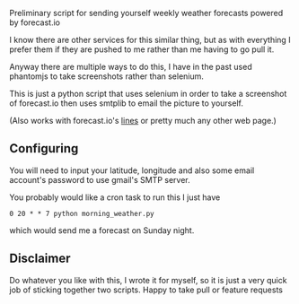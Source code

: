 Preliminary script for sending yourself weekly weather forecasts powered by forecast.io

I know there are other services for this similar thing, but as with everything I prefer them if they are pushed to me rather than me having to go pull it.


Anyway there are multiple ways to do this, I have in the past used phantomjs to take screenshots rather than selenium. 

This is just a python script that uses selenium in order to take a screenshot of forecast.io then uses smtplib to email the picture to yourself.

(Also works with forecast.io's [lines](http://forecast.io/lines/) or pretty much any other web page.)

## Configuring

You will need to input your latitude, longitude and also some email account's password to use gmail's SMTP server.

You probably would like a cron task to run this I just have

`0 20 * * 7 python morning_weather.py`

which would send me a forecast on Sunday night.

## Disclaimer

Do whatever you like with this, I wrote it for myself, so it is just a very quick job of sticking together two scripts. Happy to take pull or feature requests 

